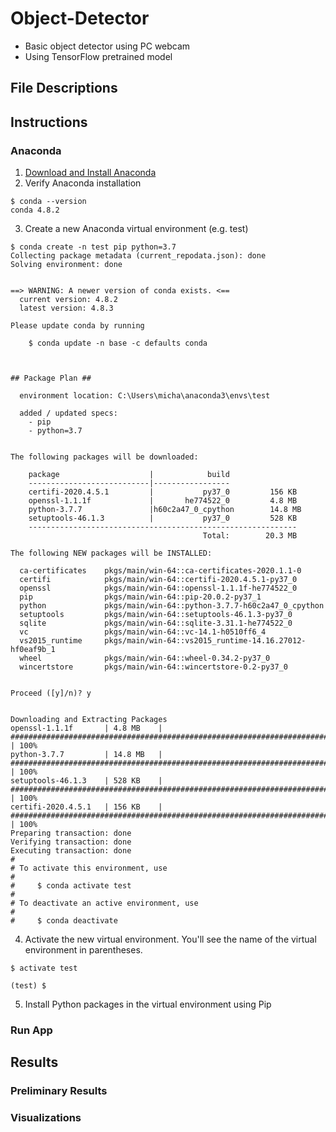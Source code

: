 # Object-Detector
* Basic object detector using PC webcam
* Using TensorFlow pretrained model

## File Descriptions

## Instructions
### Anaconda
1. [Download and Install Anaconda](https://www.anaconda.com/distribution/)
2. Verify Anaconda installation
```
$ conda --version                                                                                                    
conda 4.8.2
```
3. Create a new Anaconda virtual environment (e.g. test)
```
$ conda create -n test pip python=3.7                                                                                
Collecting package metadata (current_repodata.json): done
Solving environment: done


==> WARNING: A newer version of conda exists. <==
  current version: 4.8.2
  latest version: 4.8.3

Please update conda by running

    $ conda update -n base -c defaults conda



## Package Plan ##

  environment location: C:\Users\micha\anaconda3\envs\test

  added / updated specs:
    - pip
    - python=3.7


The following packages will be downloaded:

    package                    |            build
    ---------------------------|-----------------
    certifi-2020.4.5.1         |           py37_0         156 KB
    openssl-1.1.1f             |       he774522_0         4.8 MB
    python-3.7.7               |h60c2a47_0_cpython        14.8 MB
    setuptools-46.1.3          |           py37_0         528 KB
    ------------------------------------------------------------
                                           Total:        20.3 MB

The following NEW packages will be INSTALLED:

  ca-certificates    pkgs/main/win-64::ca-certificates-2020.1.1-0
  certifi            pkgs/main/win-64::certifi-2020.4.5.1-py37_0
  openssl            pkgs/main/win-64::openssl-1.1.1f-he774522_0
  pip                pkgs/main/win-64::pip-20.0.2-py37_1
  python             pkgs/main/win-64::python-3.7.7-h60c2a47_0_cpython
  setuptools         pkgs/main/win-64::setuptools-46.1.3-py37_0
  sqlite             pkgs/main/win-64::sqlite-3.31.1-he774522_0
  vc                 pkgs/main/win-64::vc-14.1-h0510ff6_4
  vs2015_runtime     pkgs/main/win-64::vs2015_runtime-14.16.27012-hf0eaf9b_1
  wheel              pkgs/main/win-64::wheel-0.34.2-py37_0
  wincertstore       pkgs/main/win-64::wincertstore-0.2-py37_0


Proceed ([y]/n)? y


Downloading and Extracting Packages
openssl-1.1.1f       | 4.8 MB    | ######################################################################### | 100%
python-3.7.7         | 14.8 MB   | ######################################################################### | 100%
setuptools-46.1.3    | 528 KB    | ######################################################################### | 100%
certifi-2020.4.5.1   | 156 KB    | ######################################################################### | 100%
Preparing transaction: done
Verifying transaction: done
Executing transaction: done
#
# To activate this environment, use
#
#     $ conda activate test
#
# To deactivate an active environment, use
#
#     $ conda deactivate
```
4. Activate the new virtual environment. You'll see the name of the virtual environment in parentheses.
```
$ activate test

(test) $
```
5. Install Python packages in the virtual environment using Pip

### Run App

## Results
### Preliminary Results

### Visualizations
